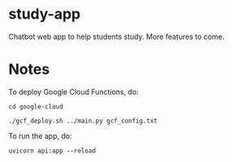 # study-app
Chatbot web app to help students study. More features to come.

# Notes

To deploy Google Cloud Functions, do:

`cd google-cloud`

`./gcf_deploy.sh ../main.py gcf_config.txt`

To run the app, do:

`uvicorn api:app --reload`
